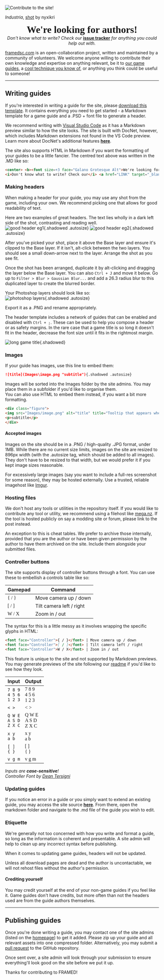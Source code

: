 <div class="figure">
<img src="Images/contribute_header.png" alt="Contribute to the site!" title="Help us out!" class="autosize" />
<p><i>Industria</i>, <a href="https://framedsc.com/HallOfFramed/?imageId=1633772229" target="_blank">shot</a> by nyxikri</p>
</div>

<center> <b><font size=+3 face="Galano Grotesque Alt">We're looking for authors!</font></b> <br>
<i>Don't know what to write? Check our</i> <a href="https://github.com/framedsc/Sitesource/issues?q=is%3Aissue+is%3Aopen+label%3A%22needs+author%22" target="_blank"><b>issue tracker</b></a> <i>for anything you could help out with.</i> </center>

[framedsc.com](https://framedsc.com/) is an open-collaboration project, written and maintained by a community of volunteers. We welcome anyone willing to contribute their own knowledge and expertise on anything relevant, be it to [our game guides](./Gameguides.htm), a [cool technique you know of](./GeneralGuides/tinyplanetsguide.htm), or anything you think could be useful to someone!

---

## Writing guides

If you're interested in writing a guide for the site, please [download this template](https://mega.nz/file/vBlhxTrL#f91WEfYmJMOXS5nDOyQtd7MKEWQ6fWorOMTVoTOcNl4). It contains everything you need to get started - a Markdown template for a game guide and a .PSD + font file to generate a header.

We recommend writing with [Visual Studio Code](https://vscode.dev/) as it has a Markdown preview similar to how the site looks. The site is built with DocNet, however, which includes Markdown extensions not found in the VS Code preview. Learn more about DocNet's additional features [**here**](http://fransbouma.github.io/DocNet/WritingcontentusingMarkdown.htm).

The site also supports HTML in Markdown if you want the formatting of your guides to be a little fancier. The centred text above was written in the .MD like so:

```HTML
<center> <b><font size=+3 face="Galano Grotesque Alt">We're looking for authors!</font></b> <br>
<i>Don't know what to write? Check our</i> <a href="LINK" target="_blank"><b>issue tracker</b></a> <i>for anything you could help out with.</i> </center>
```

### Making headers

When making a header for your guide, you may use any shot from the game, including your own. We recommend picking one that allows for good readability of text.

Here are two examples of great headers. The text lies wholly in a dark left side of the shot, contrasting and reading well.  
![good header eg1](Images\alienisolation_header.png){.shadowed .autosize}
![good header eg2](Images\nioh2_header.png){.shadowed .autosize}

After you've picked your shot, place it above the Base layer and ensure it's clipped to the Base layer. If it isn't, alt-click between the two layers. You should see a small down-arrow next to the layer. Arrange the shot as you see fit.

Once the shot has been arranged, duplicate it by alt-clicking and dragging the layer below the Base layer. You can also `Ctrl + J` and move it below. Go up to `Filter > Blur > Gaussian Blur...` and add a 26.3 radius blur to this duplicated layer to create the blurred border.

Your Photoshop layers should look like so:  
![photoshop layers](Images\contribute_pslayers.png){.shadowed .autosize}

Export it as a .PNG and rename appropriately.

The header template includes a network of guides that can be enabled and disabled with `Ctrl + ;`. These can be used to help you compose a header or as safety margins. In the rare case that a game title is so long it doesn't fit in the header, decrease the font size until it fits in the rightmost margin.

![long game title](Images\contribute_nnk2header.png "Font size had to be reduced to 31"){.shadowed}

### Images

If your guide has images, use this line to embed them:
```Markdown
![title](Images\image.png "subtitle"){.shadowed .autosize}
```
Images will be sorted into the Images folder by the site admins. You may place them in a subfolder if you'd like to organise them.  
You can also use HTML to embed them instead, if you want a bit more formatting.

```HTML
<div class="figure">
<img src="Images/image.png" alt="title" title="Tooltip that appears when you hover" class="autosize" />
<p>subtitle</p>
</div>
```

#### Accepted images

Images on the site should be in a .PNG / high-quality .JPG format, under 1MB. While there are no current size limits, images on the site are resized to 896px width (with the .autosize tag, which should be added to all images). They don't have to be resized to that width, but we would prefer it if you kept image sizes reasonable.

For excessively large images (say you want to include a full-res screenshot for some reason), they may be hosted externally. Use a trusted, reliable imagehost like [Imgur](https://imgur.com/upload).

### Hosting files

We don't host any tools or utilities in the repository itself. If you would like to contribute any tool or utility, we recommend using a filehost like [mega.nz](https://mega.nz). If the tool is hosted publicly on say a modding site or forum, please link to the post instead.

An exception to this is cheat tables. We prefer to archive those internally, provided that you are the author or have been given permission by the author to have them archived on the site. Include them alongside your submitted files.

### Controller buttons

The site supports display of controller buttons through a font. You can use these to embellish a controls table like so:

Gamepad | Command
--|--
<font face="Controller">{ / }</font> | Move camera up / down
<font face="Controller">[ / ]</font> | Tilt camera left / right
<font face="Controller">W / X</font> | Zoom in / out

The syntax for this is a little messy as it involves wrapping the specific glyphs in HTML:
```Markdown
<font face="Controller">{ / }</font> | Move camera up / down
<font face="Controller">[ / ]</font> | Tilt camera left / right
<font face="Controller">W / X</font> | Zoom in / out
```

This feature is unique to the site and not supported by Markdown previews. You may generate previews of the site following our [readme](https://github.com/framedsc/Sitesource) if you'd like to see how they look.

Input | Output
-- | --
`7 8 9` <br> `4 5 6` <br> `1 2 3` | <font face="Controller">7 8 9 <br> 4 5 6 <br> 1 2 3</font>
`< >` | <font face="Controller">< ></font>
`Q W E` <br> `A S D` <br> `Z X C` | <font face="Controller">Q W E <br> A S D <br> Z X C</font>
`x y` <br> `a b` | <font face="Controller">x y <br> a b </font>
`[ ]` <br> `{ }` | <font face="Controller">[ ] <br> { }</font>
`v g m` | <font face="Controller">v g m</font>

*Inputs are **case-sensitive**!*  
*Controller Font by [Dean Tersigni](http://www.thealmightyguru.com/Wiki/index.php?title=Controller_Font)*

### Updating guides

If you notice an error in a guide or you simply want to extend an existing guide, you may access the site source [**here**](https://github.com/framedsc/Sitesource). From there, open the markdown folder and navigate to the .md file of the guide you wish to edit. 

### Etiquette

We're generally not too concerned with how you write and format a guide, so long as the information is coherent and presentable. A site admin will help to clean up any incorrect syntax before publishing.

When it comes to updating game guides, headers will not be updated.

Unless all download pages are dead and the author is uncontactable, we will not rehost files without the author's permission.

#### Crediting yourself

You may credit yourself at the end of your non-game guides if you feel like it. Game guides don't have credits, but more often than not the headers used are from the guide authors themselves.

---

## Publishing guides

Once you're done writing a guide, you may contact one of the site admins (listed on the [homepage](./index.htm)) to get it added. Please zip up your guide and all relevant assets into one compressed folder. Alternatively, you may submit a [pull request](https://github.com/framedsc/Sitesource/pulls) to the GitHub repository. 

Once sent over, a site admin will look through your submission to ensure everything'll look good on the site before we put it up.

Thanks for contributing to FRAMED!